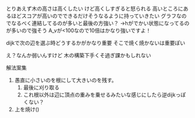 とりあえず木の高さは高くしたい
けど高くしすぎると怒られる
高いところにあるほどスコアが高いのでできるだけそうなるように持っていきたい
グラフなのでなるべく連結してるのが多いと最後の方強い？
→hがでかい状態になってるのが多いので強そう
A_vが<100なので10倍はかなり強いですよ！

dijkで次の辺を選ぶ時どうするかがかなり重要
そこで焼く焼かないは重要ぽい

え？なんか弱いんすけど
木の構築下手くそ過ぎ課かもしれない

解法案集

1. 愚直に小さいのを根にして大きいのを残す。
   1. 最後に刈り取る
   2. これ根以外は辺に頂点の重みを乗せるみたいな感じにしたら逆dijkっぽくない？
2. 上を焼け()